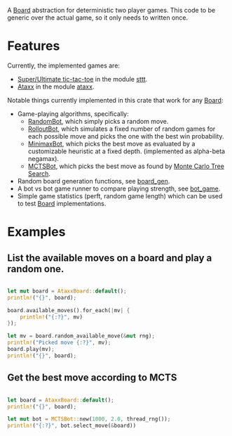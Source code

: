 <!-- cargo-sync-readme start -->

A [Board](https://docs.rs/board-game/latest/board-game/board/trait.Board.html) abstraction for deterministic two player games.
This code to be generic over the actual game, so it only needs to written once.

# Features

Currently, the implemented games are:
* [Super/Ultimate tic-tac-toe](https://en.wikipedia.org/wiki/Ultimate_tic-tac-toe) in the module [sttt](https://docs.rs/board-game/latest/board-game/games/sttt/).
* [Ataxx](https://en.wikipedia.org/wiki/Ataxx) in the module [ataxx](https://docs.rs/board-game/latest/board-game/games/ataxx/).

Notable things currently implemented in this crate that work for any [Board](https://docs.rs/board-game/latest/board-game/board/trait.Board.html):
* Game-playing algorithms, specifically:
    * [RandomBot](https://docs.rs/board-game/latest/board-game/ai/simple/struct.RandomBot.html),
        which simply picks a random move.
    * [RolloutBot](https://docs.rs/board-game/latest/board-game/ai/simple/struct.RolloutBot.html),
        which simulates a fixed number of random games for each possible move and picks the one with the best win probability.
    * [MinimaxBot](https://docs.rs/board-game/latest/board-game/ai/minimax/struct.MiniMaxBot.html),
        which picks the best move as evaluated by a customizable heuristic at a fixed depth. (implemented as alpha-beta negamax).
    * [MCTSBot](https://docs.rs/board-game/latest/board-game/ai/mcts/struct.MCTSBot.html),
        which picks the best move as found by [Monte Carlo Tree Search](https://en.wikipedia.org/wiki/Monte_Carlo_tree_search).
* Random board generation functions, see [board_gen](https://docs.rs/board-game/latest/board-game/util/board_gen/).
* A bot vs bot game runner to compare playing strength, see [bot_game](https://docs.rs/board-game/latest/board-game/util/bot_game/).
* Simple game statistics (perft, random game length) which can be used to test [Board](https://docs.rs/board-game/latest/board-game/board/trait.Board.html) implementations.

# Examples

## List the available moves on a board and play a random one.

```rust

let mut board = AtaxxBoard::default();
println!("{}", board);

board.available_moves().for_each(|mv| {
    println!("{:?}", mv)
});

let mv = board.random_available_move(&mut rng);
println!("Picked move {:?}", mv);
board.play(mv);
println!("{}", board);
```

## Get the best move according to MCTS

```rust

let board = AtaxxBoard::default();
println!("{}", board);

let mut bot = MCTSBot::new(1000, 2.0, thread_rng());
println!("{:?}", bot.select_move(&board))
```



<!-- cargo-sync-readme end -->
